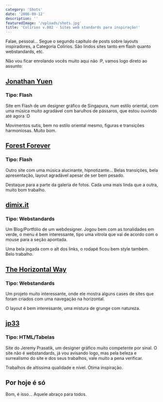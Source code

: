 ```yaml
---
category: 'Shots'
date: '2006-09-12'
description: ''
featuredImage: '/uploads/shots.jpg'
title: 'Colírios v.002 - Sites web standards para inspiração!'
---
```


Falae, pessoal... Segue o segundo capítulo de posts sobre layouts inspiradores, a Categoria Colírios. São lindos sites tanto em flash quanto webstandards, etc.

Não vou ficar enrolando vocês muito aqui não :P, vamos logo direto ao assunto:

## [Jonathan Yuen](http://www.jonathanyuen.com/main.html 'Ver o site do Jonathan Yuen')

### Tipo: Flash

Site em Flash de um designer gráfico de Singapura, num estilo oriental, com uma música muito agradável com barulhos de pássaros, que estou ouvindo até agora :D

Movimentos sutis, bem no estilo oriental mesmo, figuras e transições harmoniosas. Muito bom.

## [Forest Forever](http://www.forests-forever.com/cgi-bin/index.cgi 'Ver o site do Forest Forever')

### Tipo: Flash

Outro site com uma música alucinante, hipnotizante... Belas transições, bela apresentação, layout agradável apesar de ser bem pesado.

Destaque para a parte da galeria de fotos. Cada uma mais linda que a outra, muito bom trabalho.

## [dimix.it](http://www.dimix.it/)

### Tipo: Webstandards

Um Blog/Portfólio de um webdesigner. Jogou bem com as tonalidades em verde, o menu é bem interessante, tipo uma vitrola que vai de acordo com o mouse para a seção apontada.

Uma bela jogada com o alt dos links, o rodapé ficou bem style também. Belo trabalho.

## [The Horizontal Way](http://www.thehorizontalway.com/)

### Tipo: Webstandards

Um projeto muito interessante, onde ele mostra alguns cases de sites que foram criados com uma navegação na horizontal.

O layout é bem interessante, uma mistura de grunge com natureza.

## [jp33](http://www.jp33.com/)

### Tipo: HTML/Tabelas

Site do Jeremy Prasatik, um designer gráfico muito competente por sinal. O site não é webstandards, já vou avisando logo, mas pela beleza e surrealismo do site e dos seus trabalhos, vale muito a pena verificar.

Trabalhos de altíssima qualidade e nível. Ótima inspiração.

## Por hoje é só

Bom, é isso... Aquele abraço para todos.
